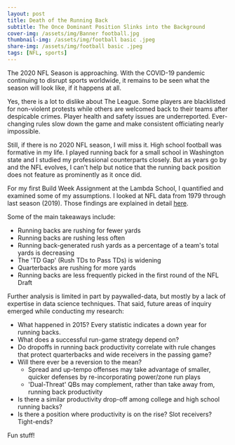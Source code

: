 ```yaml
---
layout: post
title: Death of the Running Back
subtitle: The Once Dominant Position Slinks into the Background
cover-img: /assets/img/Banner football.jpg
thumbnail-img: /assets/img/football basic .jpeg
share-img: /assets/img/football basic .jpeg
tags: [NFL, sports]
---
```


The 2020 NFL Season is approaching. With the COVID-19 pandemic continuing to disrupt sports worldwide, it remains to be seen what the season will look like, if it happens at all. 

Yes, there is a lot to dislike about The League. Some players are blacklisted for non-violent protests while others are welcomed back to their teams after despicable crimes. Player health and safety issues are underreported. Ever-changing rules slow down the game and make consistent officiating nearly impossible. 

Still, if there is no 2020 NFL season, I will miss it. High school football was formative in my life. I played running back for a small school in Washington state and I studied my professional counterparts closely. But as years go by and the NFL evolves, I can't help but notice that the running back position does not feature as prominently as it once did. 

For my first Build Week Assignment at the Lambda School, I quantified and examined some of my assumptions. I looked at NFL data from 1979 through last season (2019). Those findings are explained in detail [here](https://medium.com/@henrymead/death-of-the-running-back-ae0a2d410a34).

Some of the main takeaways include:

*   Running backs are rushing for fewer yards
*   Running backs are rushing less often
*   Running back-generated rush yards as a percentage of a team's total yards is decreasing
*   The 'TD Gap' (Rush TDs to Pass TDs) is widening
*   Quarterbacks are rushing for more yards
*   Running backs are less frequently picked in the first round of the NFL Draft

Further analysis is limited in part by paywalled-data, but mostly by a lack of expertise in data science techniques. That said, future areas of inquiry emerged while conducting my research:

*  What happened in 2015? Every statistic indicates a down year for running backs.
*  What does a successful run-game strategy depend on?
*  Do dropoffs in running back productivity correlate with rule changes that protect quarterbacks and wide receivers in the passing game?
*  Will there ever be a reversion to the mean?
    *  Spread and up-tempo offenses may take advantage of smaller, quicker defenses by re-incorporating power/zone run plays
    *  'Dual-Threat' QBs may complement, rather than take away from, running back productivity
*  Is there a similar productivity drop-off among college and high school running backs?
*  Is there a position where productivity is on the rise? Slot receivers? Tight-ends?

Fun stuff!
